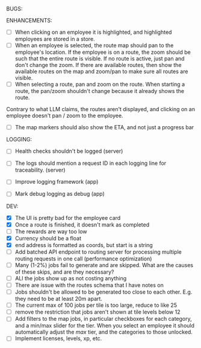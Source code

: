 BUGS:

ENHANCEMENTS:
- [ ] When clicking on an employee it is highlighted, and highlighted employees are stored in a store. 
- [ ] When an employee is selected, the route map should pan to the employee's location. If the employee is on a route, the zoom should be such that the entire route is visible. If no route is active, just pan and don't change the zoom. If there are available routes, then show the available routes on the map and zoom/pan to make sure all routes are visible.
- [ ] When selecting a route, pan and zoom on the route. When starting a route, the pan/zoom shouldn't change because it already shows the route.

Contrary to what LLM claims, the routes aren't displayed, and clicking on an employee doesn't pan / zoom to the employee. 

- [ ] The map markers should also show the ETA, and not just a progress bar

LOGGING:
- [ ] Health checks shouldn't be logged  (server)
- [ ] The logs should mention a request ID in each logging line for traceability. (server)
- [ ] Improve logging framework (app)
- [ ] Mark debug logging as debug (app)


DEV:
- [x] The UI is pretty bad for the employee card
- [x] Once a route is finished, it doesn't mark as completed
- [ ] The rewards are way too low
- [x] Currency should be a float
- [x] end address is formatted as coords, but start is a string
- [ ] Add batched API endpoint to routing server for processing multiple routing requests in one call (performance optimization)
- [ ] Many (1-2%) jobs fail to generate and are skipped. What are the causes of these skips, and are they necessary?
- [ ] ALl the jobs show up as not costing anything
- [ ] There are issue with the routes schema that I have notes on
- [ ] Jobs shouldn't be allowed to be generated too close to each other. E.g. they need to be at least 20m apart.
- [ ] The current max of 100 jobs per tile is too large, reduce to like 25
- [ ] remove the restriction that jobs aren't shown at tile levels below 12
- [ ] Add filters to the map jobs, in particular checkboxes for each category, and a min/max slider for the tier. When you select an employee it should automatically adjust the _max_ tier, and the categories to those unlocked. 
- [ ] Implement licenses, levels, xp, etc. 